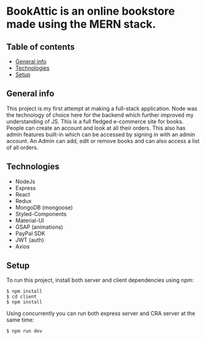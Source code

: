 # BookAttic is an online bookstore made using the MERN stack.

## Table of contents

- [General info](#general-info)
- [Technologies](#technologies)
- [Setup](#setup)

## General info

This project is my first attempt at making a full-stack application. Node was the technology of choice here for the backend which further improved my understanding of JS.
This is a full fledged e-commerce site for books. People can create an account and look at all their orders.
This also has admin features built-in which can be accessed by signing in with an admin account. An Admin can add, edit or remove books and can also access a list of all orders.

## Technologies

- NodeJs
- Express
- React
- Redux
- MongoDB (mongoose)
- Styled-Components
- Material-UI
- GSAP (animations)
- PayPal SDK
- JWT (auth)
- Axios

## Setup

To run this project, install both server and client dependencies using npm:

```
$ npm install
$ cd client
$ npm install
```

Using concurrently you can run both express server and CRA server at the same time:

```
$ npm run dev
```
